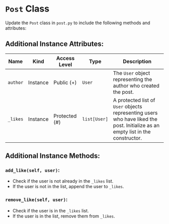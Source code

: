 # `Post` Class

Update the `Post` class in `post.py` to include the following methods and attributes:

## Additional Instance Attributes:

| Name     | Kind      | Access Level | Type         | Description                                                                |
|----------|-----------|--------------|--------------|----------------------------------------------------------------------------|
| `author` | Instance  | Public (+)   | `User`       | The `User` object representing the author who created the post.             |
| `_likes` | Instance  | Protected (#)| `list[User]` | A protected list of `User` objects representing users who have liked the post. Initialize as an empty list in the constructor. |

## Additional Instance Methods:

### **`add_like(self, user)`**:
- Check if the user is not already in the `_likes` list.
- If the user is not in the list, append the user to `_likes`.

### **`remove_like(self, user)`**:
- Check if the user is in the `_likes` list.
- If the user is in the list, remove them from `_likes`.

